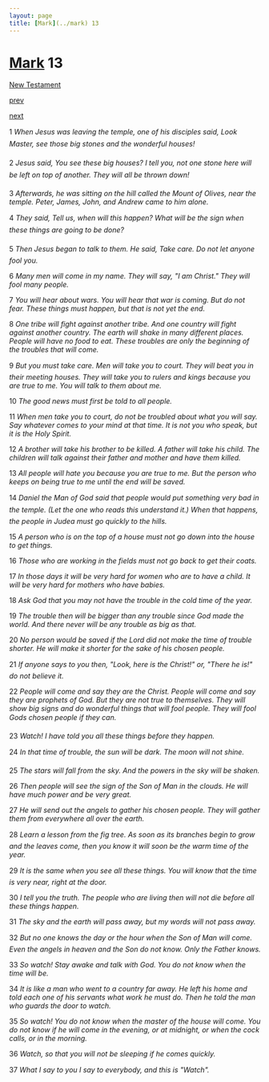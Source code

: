```yaml
---
layout: page
title: [Mark](../mark) 13
---
```


# [Mark](../mark) 13

[New Testament](/new-testament)


[prev](mark-12.html)


[next](mark-14.html)

1 _When Jesus was leaving the temple, one of his disciples said, Look Master, see those big stones and the wonderful houses!_

2 _Jesus said, You see these big houses? I tell you, not one stone here will be left on top of another. They will all be thrown down! _

3 _Afterwards, he was sitting on the hill called the Mount of Olives, near the temple. Peter,  James, John, and Andrew came to him alone._

4 _They said, Tell us, when will this happen? What will be the sign when these things are going to be done?_

5 _Then Jesus began to talk to them. He said, Take care. Do not let anyone fool you._

6 _Many men will come in my name. They will say, "I am Christ." They will fool many people._

7 _You will hear about wars. You will hear that war is coming. But do not fear. These things must happen, but that is not yet the end._

8 _One tribe will fight against another tribe. And one country will fight against another country. The earth will shake in many different places. People will have no food to eat.  These troubles are only the beginning of the troubles that will come._

9 _But you must take care. Men will take you to court. They will beat you in their meeting houses. They will take you to rulers and kings because you are true to me. You will talk to them about me._

10 _The good news must first be told to all people._

11 _When men take you to court, do not be troubled about what you will say. Say whatever comes to your mind at that time. It is not you who speak, but it is the Holy Spirit._

12 _A brother will take his brother to be killed. A father will take his child. The children will talk against their father and mother and have them killed._

13 _All people will hate you because you are true to me. But the person who keeps on being true to me until the end will be saved._

14 _Daniel the Man of God said that people would put something very bad in the temple.  (Let the one who reads this understand it.) When that happens, the people in Judea must go quickly to the hills._

15 _A person who is on the top of a house must not go down into the house to get things._

16 _Those who are working in the fields must not go back to get their coats._

17 _In those days it will be very hard for women who are to have a child. It will be very hard for mothers who have babies._

18 _Ask God that you may not have the trouble in the cold time of the year._

19 _The trouble then will be bigger than any trouble since God made the world. And there never will be any trouble as big as that._

20 _No person would be saved if the Lord did not make the time of trouble shorter. He will make it shorter for the sake of his chosen people._

21 _If anyone says to you then, "Look, here is the Christ!" or, "There he is!" do not believe it._

22 _People will come and say they are the Christ. People will come and say they are prophets of God. But they are not true to themselves. They will show big signs and do wonderful things that will fool people. They will fool Gods chosen people if they can._

23 _Watch! I have told you all these things before they happen._

24 _In that time of trouble, the sun will be dark. The moon will not shine._

25 _The stars will fall from the sky. And the powers in the sky will be shaken._

26 _Then people will see the sign of the Son of Man in the clouds. He will have much power and be very great._

27 _He will send out the angels to gather his chosen people. They will gather them from everywhere all over the earth._

28 _Learn a lesson from the fig tree. As soon as its branches begin to grow and the leaves come, then you know it will soon be the warm time of the year._

29 _It is the same when you see all these things. You will know that the time is very near,  right at the door._

30 _I tell you the truth. The people who are living then will not die before all these things happen._

31 _The sky and the earth will pass away, but my words will not pass away._

32 _But no one knows the day or the hour when the Son of Man will come. Even the angels in heaven and the Son do not know. Only the Father knows._

33 _So watch! Stay awake and talk with God. You do not know when the time will be._

34 _It is like a man who went to a country far away. He left his home and told each one of his servants what work he must do. Then he told the man who guards the door to watch._

35 _So watch! You do not know when the master of the house will come. You do not know if he will come in the evening, or at midnight, or when the cock calls, or in the morning._

36 _Watch, so that you will not be sleeping if he comes quickly._

37 _What I say to you I say to everybody, and this is "Watch"._

